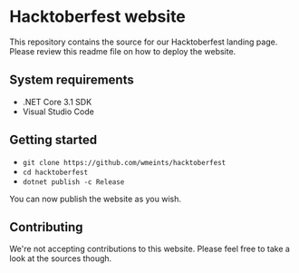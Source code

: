 # Hacktoberfest website

This repository contains the source for our Hacktoberfest landing page.
Please review this readme file on how to deploy the website.

## System requirements

* .NET Core 3.1 SDK
* Visual Studio Code

## Getting started

* `git clone https://github.com/wmeints/hacktoberfest`
* `cd hacktoberfest`
* `dotnet publish -c Release`

You can now publish the website as you wish.

## Contributing

We're not accepting contributions to this website. Please feel free to take a 
look at the sources though.